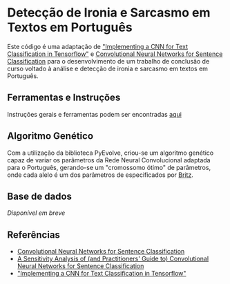 # Detecção de Ironia e Sarcasmo em Textos em Português

Este código é uma adaptação de ["Implementing a CNN for Text Classification in Tensorflow"](http://www.wildml.com/2015/12/implementing-a-cnn-for-text-classification-in-tensorflow/) e [Convolutional Neural Networks for Sentence Classification](http://arxiv.org/abs/1408.5882) para o desenvolvimento de um trabalho de conclusão de curso voltado à análise e detecção de ironia e sarcasmo em textos em Português.


## Ferramentas e Instruções

Instruções gerais e ferramentas podem ser encontradas [aqui](https://github.com/dennybritz/cnn-text-classification-tf/blob/master/README.md) 

## Algoritmo Genético

Com a utilização da biblioteca PyEvolve, criou-se um algoritmo genético capaz de variar os parâmetros da Rede Neural Convolucional adaptada para o Português, gerando-se um "cromossomo ótimo" de parâmetros, onde cada alelo é um dos parâmetros de especificados por [Britz](http://www.wildml.com/2015/12/implementing-a-cnn-for-text-classification-in-tensorflow/).


## Base de dados
*Disponível em breve*

## Referências

- [Convolutional Neural Networks for Sentence Classification](http://arxiv.org/abs/1408.5882)
- [A Sensitivity Analysis of (and Practitioners' Guide to) Convolutional Neural Networks for Sentence Classification](http://arxiv.org/abs/1510.03820)
- ["Implementing a CNN for Text Classification in Tensorflow"](http://www.wildml.com/2015/12/implementing-a-cnn-for-text-classification-in-tensorflow/)


